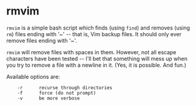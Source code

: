 rmvim
=====

`rmvim` is a simple bash script which finds (using `find`) and removes (using `rm`) files ending with '~' -- that is, Vim backup files. It should only ever remove files ending with '~'.

`rmvim` will remove files with spaces in them. However, not all escape characters have been tested -- I'll bet that something will mess up when you try to remove a file with a newline in it. (Yes, it is possible. And fun.)

Available options are:

        -r		recurse through directories
        -f		force (do not prompt)
        -v		be more verbose
